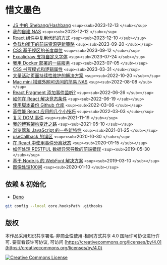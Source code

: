 # 惜文墨色

- [JS 中的 Shebang/Hashbang](https://mebtte.com/shebang_in_js) `<sup><sub>`2023-12-13 `</sub></sup>`
- [我的自建 NAS](https://mebtte.com/my_nas) `<sup><sub>`2023-12-12 `</sub></sup>`
- [React 组件中复用代码的方式](https://mebtte.com/reuse_code_between_react_components) `<sup><sub>`2023-12-10 `</sub></sup>`
- [负载均衡下的前端资源更新策略](https://mebtte.com/update_strategy_of_front_end_assets_under_the_load_balancing) `<sup><sub>`2023-09-20 `</sub></sup>`
- [CSS 基于视区的长度单位](https://mebtte.com/new_css_viewport_units) `<sup><sub>`2023-09-12 `</sub></sup>`
- [Excalidraw 支持自定义字体](https://mebtte.com/excalidraw_with_custom_font) `<sup><sub>`2023-07-24 `</sub></sup>`
- [我用 Docker 部署的一些服务](https://mebtte.com/my_services_deployed_by_docker) `<sup><sub>`2023-07-05 `</sub></sup>`
- [CSS 书写模式和逻辑属性](https://mebtte.com/css_writing_modes_and_logical_properties) `<sup><sub>`2023-03-31 `</sub></sup>`
- [大量活动页面持续性维护的解决方案](https://mebtte.com/solution_of_maintaining_an_abundance_of_activity_pages_continually) `<sup><sub>`2022-10-20 `</sub></sup>`
- [Mac mini 搭建外网可访问的简易 NAS](https://mebtte.com/remote_accessible_nas_by_mac_mini) `<sup><sub>`2022-08-08 `</sub></sup>`
- [React Fragment 添加事件监听?](https://mebtte.com/react_fragment_with_event_listener) `<sup><sub>`2022-06-26 `</sub></sup>`
- [如何在 React 解决竞态条件](https://mebtte.com/how_to_resolve_race_condition_in_react) `<sup><sub>`2022-06-19 `</sub></sup>`
- [使用脚本备份 Github 仓库](https://mebtte.com/use_script_to_backup_github_repository) `<sup><sub>`2022-03-06 `</sub></sup>`
- [高性能 React 应用的几个小技巧](https://mebtte.com/tips_of_high_performance_react_app) `<sup><sub>`2022-03-03 `</sub></sup>`
- [复习 DOM 事件](https://mebtte.com/review_dom_event) `<sup><sub>`2021-11-19 `</sub></sup>`
- [我的博客架构变迁之路](https://mebtte.com/migration_of_my_blog_structure) `<sup><sub>`2021-05-10 `</sub></sup>`
- [浏览器和 JavaScript 的一些新特性](https://mebtte.com/new_features_of_browser_and_js_202101) `<sup><sub>`2021-01-25 `</sub></sup>`
- [useCallback 的误区](https://mebtte.com/use_callback_misunderstanding) `<sup><sub>`2020-10-30 `</sub></sup>`
- [在 React 中使用事件分离状态](https://github.com/CYZYZG/cyzyzg.github.io/tree/gh-pages/split_react_state_by_event) `<sup><sub>`2020-01-15 `</sub></sup>`
- [如何处理 RESTFUL 数据异常导致的前端错误](https://github.com/CYZYZG/cyzyzg.github.io/tree/master/articles/handle_restful_api_error) `<sup><sub>`2019-05-30 `</sub></sup>`
- [基于 Node.js 的 WebFont 解决方案](https://cyzyzg.github.io/web_font_solution_by_node) `<sup><sub>`2019-03-10 `</sub></sup>`
- [图像处理100问](https://cyzyzg.github.io/imageProcessing100Wen) `<sup><sub>`2020-01-10 `</sub></sup>`

## 依赖 & 初始化

- [Deno](https://deno.com)

```sh
git config --local core.hooksPath .githooks
```

## 版权

本作品采用知识共享署名-非商业性使用-相同方式共享 4.0 国际许可协议进行许可. 要查看该许可协议, 可访问 [https://creativecommons.org/licenses/by/4.0](https://creativecommons.org/licenses/by/4.0)

<a rel="license" href="http://creativecommons.org/licenses/by-nc-sa/4.0/"><img alt="Creative Commons License" style="border-width:0" src="https://i.creativecommons.org/l/by-nc-sa/4.0/88x31.png" /></a>
